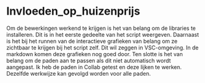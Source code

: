 # Invloeden_op_huizenprijs
Om de bewerkingen werkend te krijgen is het van belang om de libraries te installeren. Dit is in het eerste gedeelte van het script weergeven. 
Daarnaast is het bij het runnen van de interactieve grafieken van belang om ze zichtbaar te krijgen bij het script zelf. Dit wil zeggen in VSC-omgeving. In de markdown komen deze grafieken nog goed door. 
Ten slotte is het van belang om de paden aan te passen als dit niet automatisch wordt aangepast. Ik heb de paden in Collab getest en deze lijken te werken. Dezelfde werkwijze kan gevolgd worden voor alle paden. 